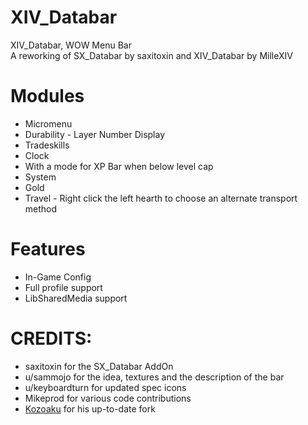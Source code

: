 # XIV_Databar

XIV_Databar, WOW Menu Bar  
A reworking of SX_Databar by saxitoxin and XIV_Databar by MilleXIV

# Modules

- Micromenu
- Durability - Layer Number Display
- Tradeskills
- Clock
- With a mode for XP Bar when below level cap
- System
- Gold
- Travel - Right click the left hearth to choose an alternate transport method

# Features

- In-Game Config
- Full profile support
- LibSharedMedia support

# CREDITS:

- saxitoxin for the SX_Databar AddOn
- u/sammojo for the idea, textures and the description of the bar
- u/keyboardturn for updated spec icons
- Mikeprod for various code contributions
- [Kozoaku](https://github.com/Kozoaku/XIV_Databar) for his up-to-date fork
